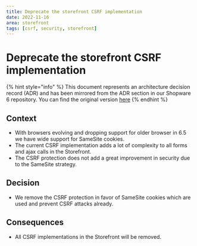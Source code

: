 ```yaml
---
title: Deprecate the storefront CSRF implementation
date: 2022-11-16
area: storefront
tags: [csrf, security, storefront]
--- 
```


# Deprecate the storefront CSRF implementation

{% hint style="info" %}
This document represents an architecture decision record (ADR) and has been mirrored from the ADR section in our Shopware 6 repository.
You can find the original version [here](https://github.com/shopware/platform/blob/trunk/adr/2022-11-16-deprecate-csrf.md)
{% endhint %}

## Context

* With browsers evolving and dropping support for older browser in 6.5 we have wide support for SameSite cookies.
* The current CSRF implementation adds a lot of complexity to all forms and ajax calls in the Storefront.
* The CSRF protection does not add a great improvement in security due to the SameSite strategy.

## Decision

* We remove the CSRF protection in favor of SameSite cookies which are used and prevent CSRF attacks already.

## Consequences

* All CSRF implementations in the Storefront will be removed.
